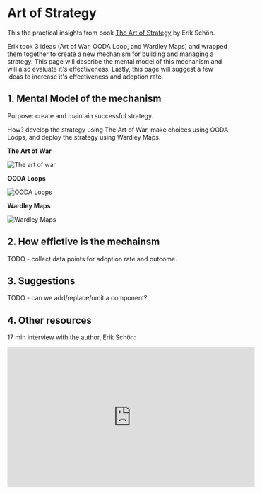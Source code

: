 <!-- numbers -->

# Art of Strategy

This the practical insights from book [The Art of Strategy](https://www.amazon.com/ART-STRATEGY-Towards-Business-Agility/dp/B086PTDZT1) by Erik Schön.


Erik took 3 ideas (Art of War, OODA Loop, and Wardley Maps) and wrapped them together to create a new mechanism for building and managing a strategy. This page will describe the mental model of this mechanism and will also evaluate it's effectiveness. Lastly, this page will suggest a few ideas to increase it's effectiveness and adoption rate.

## 1. Mental Model of the mechanism
Purpose: create and maintain successful strategy.

How? develop the strategy using The Art of War, make choices using OODA Loops, and deploy the strategy using Wardley Maps.

**The Art of War**

![The art of war](https://images-na.ssl-images-amazon.com/images/I/4145Q3WAneL._SX331_BO1,204,203,200_.jpg)

**OODA Loops**

![OODA Loops](https://www.flexrule.com/wp-content/uploads/2017/10/OODA2.png)

**Wardley Maps**

![Wardley Maps](https://3.bp.blogspot.com/-rza6crKIv6I/VUOMsu8vbpI/AAAAAAAAHaM/-4c9raumM9E/s1600/Screen%2BShot%2B2015-05-01%2Bat%2B09.01.41.png)

## 2. How effictive is the mechainsm
TODO - collect data points for adoption rate and outcome.

## 3. Suggestions
TODO - can we add/replace/omit a component?

## 4. Other resources
17 min interview with the author, Erik Schön:
<iframe width="560" height="315" src="https://www.youtube.com/embed/-z3ZB1ck_nk" frameborder="0" allowfullscreen></iframe>
